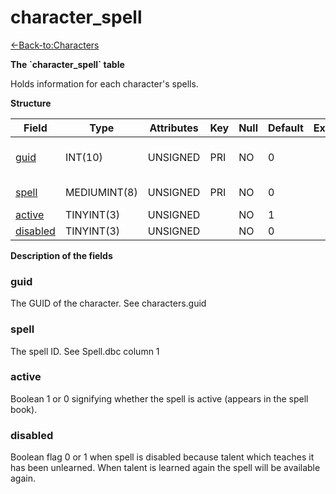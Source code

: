 # character\_spell

[<-Back-to:Characters](database-characters.md)

**The \`character\_spell\` table**

Holds information for each character's spells.

**Structure**

| Field         | Type         | Attributes | Key | Null | Default | Extra | Comment                  |
|---------------|--------------|------------|-----|------|---------|-------|--------------------------|
| [guid][1]     | INT(10)      | UNSIGNED   | PRI | NO   | 0       |       | Global Unique Identifier |
| [spell][2]    | MEDIUMINT(8) | UNSIGNED   | PRI | NO   | 0       |       | Spell Identifier         |
| [active][3]   | TINYINT(3)   | UNSIGNED   |     | NO   | 1       |       |                          |
| [disabled][4] | TINYINT(3)   | UNSIGNED   |     | NO   | 0       |       |                          |

[1]: #guid
[2]: #spell
[3]: #active
[4]: #disabled

**Description of the fields**

### guid

The GUID of the character. See characters.guid

### spell

The spell ID. See Spell.dbc column 1

### active

Boolean 1 or 0 signifying whether the spell is active (appears in the spell book).

### disabled

Boolean flag 0 or 1 when spell is disabled because talent which teaches it has been unlearned. When talent is learned again the spell will be available again.
